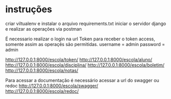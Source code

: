 # instruções

criar viltualenv e instalar o arquivo requirements.txt
iniciar o servidor django e realizar as operações via postman

É necessario realizar o login na url Token para receber o token access, somente assim as operaçẽs são permitidas.
username = admin
password = admin

http://127.0.0.1:8000/escola/token/
http://127.0.0.1:8000/escola/aluno/
http://127.0.0.1:8000/escola/disciplina/
http://127.0.0.1:8000/escola/boletim/
http://127.0.0.1:8000/escola/notas/

Para acessar a documentação é necessário acessar a url do swagger ou redoc
http://127.0.0.1:8000/escola/swagger/
http://127.0.0.1:8000/escola/redoc/